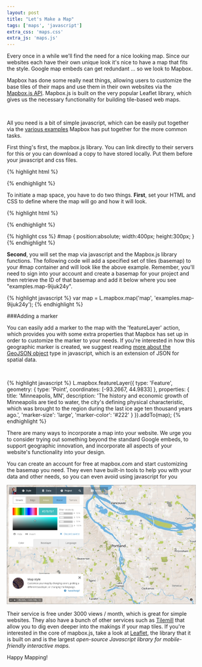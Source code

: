 ```yaml
---
layout: post
title: "Let's Make a Map"
tags: ['maps', 'javascript']
extra_css: 'maps.css'
extra_js: 'maps.js'
---
```


Every once in a while we'll find the need for a nice looking map. Since our websites each have their own unique look it's nice to have a map that fits the style. Google map embeds can get redundant ... so we look to Mapbox.

Mapbox has done some really neat things, allowing users to customize the base tiles of their maps and use them in their own websites via the [Mapbox.js API](https://www.mapbox.com/mapbox.js/api/v1.6.2/). Mapbox.js is built on the very popular Leaflet library, which gives us the necessary functionality for building tile-based web maps.

<div id="map1">&nbsp;</div>

All you need is a bit of simple javascript, which can be easily put together via the [various examples](https://www.mapbox.com/mapbox.js/example/v1.0.0/) Mapbox has put together for the more common tasks.

First thing's first, the mapbox.js library. You can link directly to their servers for this or you can download a copy to have stored locally. Put them before your javascript and css files.

{% highlight html %}
<script src='https://api.tiles.mapbox.com/mapbox.js/v1.6.2/mapbox.js'></script>
<link href='https://api.tiles.mapbox.com/mapbox.js/v1.6.2/mapbox.css' rel='stylesheet' />
{% endhighlight %}

To initiate a map space, you have to do two things. **First**, set your HTML and CSS to define where the map will go and how it will look.

{% highlight html %}
<div id="map"></div>
{% endhighlight %}

{% highlight css %}
#map {
	position:absolute;
	width:400px;
	height:300px;
}
{% endhighlight %}

**Second**, you will set the map via javascript and the Mapbox.js library functions. The following code will add a specified set of tiles (basemap) to your #map container and will look like the above example. Remember, you'll need to sign into your account and create a basemap for your project and then retrieve the ID of that basemap and add it below where you see "examples.map-9ijuk24y".

{% highlight javascript %}
var map = L.mapbox.map('map', 'examples.map-9ijuk24y');
{% endhighlight %}

###Adding a marker

You can easily add a marker to the map with the 'featureLayer' action, which provides you with some extra properties that Mapbox has set up in order to customize the marker to your needs. If you're interested in how this geographic marker is created, we suggest reading [more about the GeoJSON object](http://geojson.org/) type in javascript, which is an extension of JSON for spatial data.

<div id="map2">&nbsp;</div>

{% highlight javascript %}
L.mapbox.featureLayer({
    type: 'Feature',
    geometry: {
        type: 'Point',
        coordinates: [-93.2667, 44.9833]
    },
    properties: {
        title: 'Minneapolis, MN',
        description: 'The history and economic growth of Minneapolis are tied to water, the city\'s defining physical characteristic, which was brought to the region during the last ice age ten thousand years ago.',
        'marker-size': 'large',
        'marker-color': '#222'
    }
}).addTo(map);
{% endhighlight %}

There are many ways to incorporate a map into your website. We urge you to consider trying out something beyond the standard Google embeds, to support geographic innovation, and incorporate all aspects of your website's functionality into your design.

You can create an account for free at mapbox.com and start customizing the basemap you need. They even have built-in tools to help you with your data and other needs, so you can even avoid using javascript for you

![Screenshot of Mapbox editor screen](/images/posts/mapbox-basemap-styles.png)

Their service is free under 3000 views / month, which is great for simple websites. They also have a bunch of other services such as [Tilemill](https://www.mapbox.com/tilemill/) that allow you to dig even deeper into the makings if your map tiles. If you're interested in the core of mapbox.js, take a look at [Leaflet](http://leafletjs.com/), the library that it is built on and is the largest *open-source Javascript library for mobile-friendly interactive maps.*

Happy Mapping!
